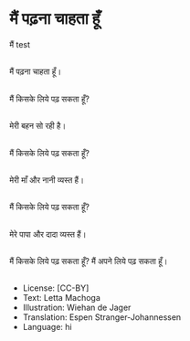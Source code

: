 # मैं पढ़ना चाहता हूँ
मैं test

##
मैं पढ़ना चाहता हूँ।

##
मैं किसके लिये पढ़ सकता हूँ?

##
मेरी बहन सो रही है।

##
मैं किसके लिये पढ़ सकता हूँ?

##
मेरी माँ और नानी व्यस्त हैं।

##
मैं किसके लिये पढ़ सकता हूँ?

##
मेरे पापा और दादा व्यस्त हैं।

##
मैं किसके लिये पढ़ सकता हूँ? मैं अपने लिये पढ़ सकता हूँ।

##
* License: [CC-BY]
* Text: Letta Machoga
* Illustration: Wiehan de Jager
* Translation: Espen Stranger-Johannessen
* Language: hi
